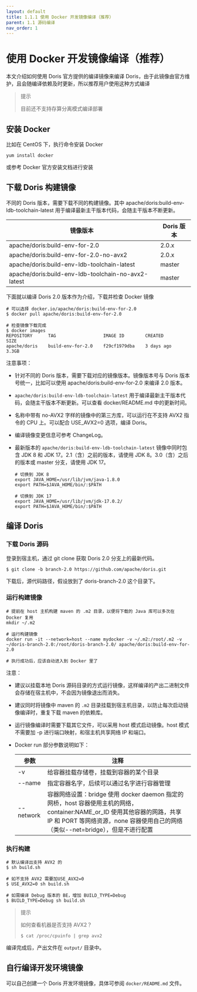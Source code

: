 ```yaml
---
layout: default
title: 1.1.1 使用 Docker 开发镜像编译（推荐）
parent: 1.1 源码编译
nav_order: 1
---
```


# 使用 Docker 开发镜像编译（推荐）
本文介绍如何使用 Doris 官方提供的编译镜像来编译 Doris，由于此镜像由官方维护，且会随编译依赖及时更新，所以推荐用户使用这种方式编译

> 提示
> 
> 目前还不支持存算分离模式编译部署

## 安装 Docker
比如在 CentOS 下，执行命令安装 Docker

```shell
yum install docker
```

或参考 Docker 官方安装文档进行安装

## 下载 Doris 构建镜像
不同的 Doris 版本，需要下载不同的构建镜像。其中 apache/doris:build-env-ldb-toolchain-latest 用于编译最新主干版本代码，会随主干版本不断更新。

| 镜像版本 | Doris 版本 |
| -- | -- |
| apache/doris:build-env-for-2.0 | 2.0.x |
| apache/doris:build-env-for-2.0-no-avx2 | 2.0.x |
| apache/doris:build-env-ldb-toolchain-latest | master |
| apache/doris:build-env-ldb-toolchain-no-avx2-latest | master |

下面就以编译 Doris 2.0 版本作为介绍，下载并检查 Docker 镜像

```shell
# 可以选择 docker.io/apache/doris:build-env-for-2.0
$ docker pull apache/doris:build-env-for-2.0

# 检查镜像下载完成
$ docker images
REPOSITORY      TAG                  IMAGE ID        CREATED       SIZE
apache/doris    build-env-for-2.0    f29cf1979dba    3 days ago    3.3GB
```

注意事项：
* 针对不同的 Doris 版本，需要下载对应的镜像版本。镜像版本号与 Doris 版本号统一，比如可以使用 apache/doris:build-env-for-2.0 来编译 2.0 版本。
* `apache/doris:build-env-ldb-toolchain-latest` 用于编译最新主干版本代码，会随主干版本不断更新。可以查看 docker/README.md 中的更新时间。
* 名称中带有 no-AVX2 字样的镜像中的第三方库，可以运行在不支持 AVX2 指令的 CPU 上。可以配合 USE_AVX2=0 选项，编译 Doris。
* 编译镜像变更信息可参考 ChangeLog。
* 最新版本的 `apache/doris:build-env-ldb-toolchain-latest` 镜像中同时包含 JDK 8 和 JDK 17。2.1（含）之前的版本，请使用 JDK 8。3.0（含）之后的版本或 master 分支，请使用 JDK 17。

    ```shell
    # 切换到 JDK 8
    export JAVA_HOME=/usr/lib/jvm/java-1.8.0
    export PATH=$JAVA_HOME/bin/:$PATH

    # 切换到 JDK 17
    export JAVA_HOME=/usr/lib/jvm/jdk-17.0.2/
    export PATH=$JAVA_HOME/bin/:$PATH
    ```

## 编译 Doris
### 下载 Doris 源码
登录到宿主机，通过 git clone 获取 Doris 2.0 分支上的最新代码。

```shell
$ git clone -b branch-2.0 https://github.com/apache/doris.git
```

下载后，源代码路径，假设放到了 doris-branch-2.0 这个目录下。

### 运行构建镜像

```shell
# 提前在 host 主机构建 maven 的 .m2 目录，以便将下载的 Java 库可以多次在 Docker 复用
mkdir ~/.m2 

# 运行构建镜像
docker run -it --network=host --name mydocker -v ~/.m2:/root/.m2 -v ~/doris-branch-2.0:/root/doris-branch-2.0/ apache/doris:build-env-for-2.0  

# 执行成功后，应该自动进入到 Docker 里了
```

注意：
* 建议以挂载本地 Doris 源码目录的方式运行镜像，这样编译的产出二进制文件会存储在宿主机中，不会因为镜像退出而消失。
* 建议同时将镜像中 maven 的 `.m2` 目录挂载到宿主机目录，以防止每次启动镜像编译时，重复下载 maven 的依赖库。
* 运行镜像编译时需要下载其它文件，可以采用 host 模式启动镜像。host 模式不需要加 -p 进行端口映射，和宿主机共享网络 IP 和端口。
* Docker run 部分参数说明如下：

    | 参数 | 注释 |
    | -- | -- |
    | -v | 给容器挂载存储卷，挂载到容器的某个目录 |
    | --name | 指定容器名字，后续可以通过名字进行容器管理 |
    | --network      | 容器网络设置：bridge 使用 docker daemon 指定的网桥，host 容器使用主机的网络，container:NAME_or_ID 使用其他容器的网路，共享 IP 和 PORT 等网络资源，none 容器使用自己的网络（类似--net=bridge），但是不进行配置 |

### 执行构建

```shell
# 默认编译出支持 AVX2 的
$ sh build.sh

# 如不支持 AVX2 需要加USE_AVX2=0
$ USE_AVX2=0 sh build.sh

# 如需编译 Debug 版本的 BE，增加 BUILD_TYPE=Debug
$ BUILD_TYPE=Debug sh build.sh
```

> 提示
> 
> 如何查看机器是否支持 AVX2？
> 
> ```shell
> $ cat /proc/cpuinfo | grep avx2
> ```

编译完成后，产出文件在 `output/` 目录中。

## 自行编译开发环境镜像
可以自己创建一个 Doris 开发环境镜像，具体可参阅 `docker/README.md` 文件。